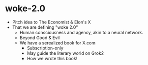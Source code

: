 # woke-2.0
- Pitch idea to The Economist & Elon's X
- That we are defining "woke 2.0"
   - Human consciousness and agency, akin to a neural network.
   - Beyond Good & Evil
   - We have a serealized book for X.com
      - Subscription-only
      - May guide the literary world on Grok2
      - How we wrote this book!
